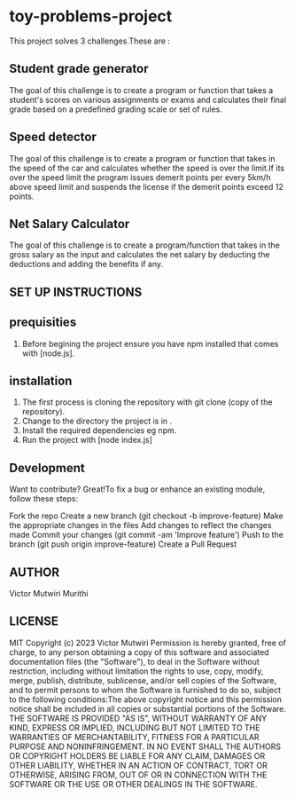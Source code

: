 # toy-problems-project
This project solves 3 challenges.These are :
## Student grade generator
The goal of this challenge is to create a program or function that takes a student's scores on various assignments or exams and calculates their final grade based on a predefined grading scale or set of rules. 
## Speed detector
The goal of this challenge is to create a program or function that takes in the speed of the car and calculates whether the speed is over the limit.If its over the speed limit the program issues demerit points per every 5km/h above speed limit and suspends the license if the demerit points exceed 12 points.
## Net Salary Calculator
The goal of this challenge is to create a program/function that takes in the gross salary as the input and calculates the net salary by deducting the deductions and adding the benefits if any. 
## SET UP INSTRUCTIONS
## prequisities 
1. Before begining the project ensure you have npm installed that comes with [node.js].

## installation
1. The first process is cloning the repository with git clone (copy of the repository).
2. Change to the directory the project is in .
3. Install the required dependencies eg npm.
4. Run the project with [node index.js]

## Development
Want to contribute? Great!​To fix a bug or enhance an existing module, follow these steps:

Fork the repo
Create a new branch (git checkout -b improve-feature)
Make the appropriate changes in the files
Add changes to reflect the changes made
Commit your changes (git commit -am 'Improve feature')
Push to the branch (git push origin improve-feature)
Create a Pull Request​​

## AUTHOR 
 Victor Mutwiri Murithi

 ## LICENSE 
 MIT Copyright (c) 2023 Victor Mutwiri ​Permission is hereby granted, free of charge, to any person obtaining a copy of this software and associated documentation files (the "Software"), to deal in the Software without restriction, including without limitation the rights to use, copy, modify, merge, publish, distribute, sublicense, and/or sell copies of the Software, and to permit persons to whom the Software is furnished to do so, subject to the following conditions:​The above copyright notice and this permission notice shall be included in all copies or substantial portions of the Software.​THE SOFTWARE IS PROVIDED "AS IS", WITHOUT WARRANTY OF ANY KIND, EXPRESS OR IMPLIED, INCLUDING BUT NOT LIMITED TO THE WARRANTIES OF MERCHANTABILITY, FITNESS FOR A PARTICULAR PURPOSE AND NONINFRINGEMENT. IN NO EVENT SHALL THE AUTHORS OR COPYRIGHT HOLDERS BE LIABLE FOR ANY CLAIM, DAMAGES OR OTHER LIABILITY, WHETHER IN AN ACTION OF CONTRACT, TORT OR OTHERWISE, ARISING FROM, OUT OF OR IN CONNECTION WITH THE SOFTWARE OR THE USE OR OTHER DEALINGS IN THE SOFTWARE.